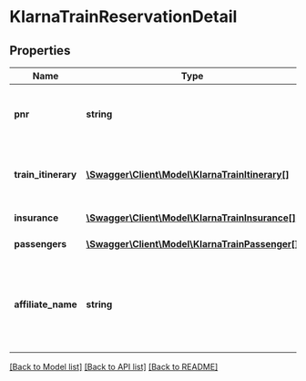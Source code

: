 # KlarnaTrainReservationDetail

## Properties
Name | Type | Description | Notes
------------ | ------------- | ------------- | -------------
**pnr** | **string** | Trip booking number, e.g. VH67899 | [optional] 
**train_itinerary** | [**\Swagger\Client\Model\KlarnaTrainItinerary[]**](KlarnaTrainItinerary.md) | Train itinerary data, one per train ride | [optional] 
**insurance** | [**\Swagger\Client\Model\KlarnaTrainInsurance[]**](KlarnaTrainInsurance.md) | Insurance data | [optional] 
**passengers** | [**\Swagger\Client\Model\KlarnaTrainPassenger[]**](KlarnaTrainPassenger.md) | Passenger data | [optional] 
**affiliate_name** | **string** | Name of the affiliate that originated the purchase. If none, leave blank. | [optional] 

[[Back to Model list]](../../README.md#documentation-for-models) [[Back to API list]](../../README.md#documentation-for-api-endpoints) [[Back to README]](../../README.md)

